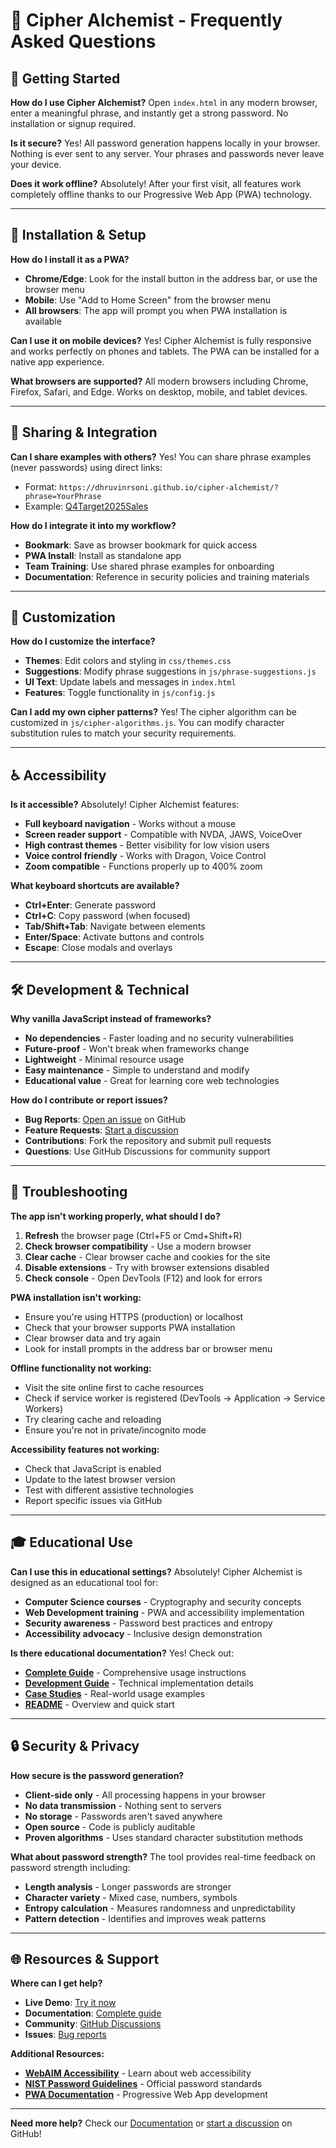 # 🔮 Cipher Alchemist - Frequently Asked Questions

## 🚀 **Getting Started**

**How do I use Cipher Alchemist?**
Open `index.html` in any modern browser, enter a meaningful phrase, and instantly get a strong password. No installation or signup required.

**Is it secure?**
Yes! All password generation happens locally in your browser. Nothing is ever sent to any server. Your phrases and passwords never leave your device.

**Does it work offline?**
Absolutely! After your first visit, all features work completely offline thanks to our Progressive Web App (PWA) technology.

---

## 📱 **Installation & Setup**

**How do I install it as a PWA?**
- **Chrome/Edge**: Look for the install button in the address bar, or use the browser menu
- **Mobile**: Use "Add to Home Screen" from the browser menu
- **All browsers**: The app will prompt you when PWA installation is available

**Can I use it on mobile devices?**
Yes! Cipher Alchemist is fully responsive and works perfectly on phones and tablets. The PWA can be installed for a native app experience.

**What browsers are supported?**
All modern browsers including Chrome, Firefox, Safari, and Edge. Works on desktop, mobile, and tablet devices.

---

## 🔗 **Sharing & Integration**

**Can I share examples with others?**
Yes! You can share phrase examples (never passwords) using direct links:
- Format: `https://dhruvinrsoni.github.io/cipher-alchemist/?phrase=YourPhrase`
- Example: [Q4Target2025Sales](https://dhruvinrsoni.github.io/cipher-alchemist/?phrase=Q4Target2025Sales)

**How do I integrate it into my workflow?**
- **Bookmark**: Save as browser bookmark for quick access
- **PWA Install**: Install as standalone app
- **Team Training**: Use shared phrase examples for onboarding
- **Documentation**: Reference in security policies and training materials

---

## 🎨 **Customization**

**How do I customize the interface?**
- **Themes**: Edit colors and styling in `css/themes.css`
- **Suggestions**: Modify phrase suggestions in `js/phrase-suggestions.js`
- **UI Text**: Update labels and messages in `index.html`
- **Features**: Toggle functionality in `js/config.js`

**Can I add my own cipher patterns?**
Yes! The cipher algorithm can be customized in `js/cipher-algorithms.js`. You can modify character substitution rules to match your security requirements.

---

## ♿ **Accessibility**

**Is it accessible?**
Absolutely! Cipher Alchemist features:
- **Full keyboard navigation** - Works without a mouse
- **Screen reader support** - Compatible with NVDA, JAWS, VoiceOver
- **High contrast themes** - Better visibility for low vision users
- **Voice control friendly** - Works with Dragon, Voice Control
- **Zoom compatible** - Functions properly up to 400% zoom

**What keyboard shortcuts are available?**
- **Ctrl+Enter**: Generate password
- **Ctrl+C**: Copy password (when focused)
- **Tab/Shift+Tab**: Navigate between elements
- **Enter/Space**: Activate buttons and controls
- **Escape**: Close modals and overlays

---

## 🛠️ **Development & Technical**

**Why vanilla JavaScript instead of frameworks?**
- **No dependencies** - Faster loading and no security vulnerabilities
- **Future-proof** - Won't break when frameworks change
- **Lightweight** - Minimal resource usage
- **Easy maintenance** - Simple to understand and modify
- **Educational value** - Great for learning core web technologies

**How do I contribute or report issues?**
- **Bug Reports**: [Open an issue](https://github.com/dhruvinrsoni/cipher-alchemist/issues) on GitHub
- **Feature Requests**: [Start a discussion](https://github.com/dhruvinrsoni/cipher-alchemist/discussions)
- **Contributions**: Fork the repository and submit pull requests
- **Questions**: Use GitHub Discussions for community support

---

## 🔧 **Troubleshooting**

**The app isn't working properly, what should I do?**
1. **Refresh** the browser page (Ctrl+F5 or Cmd+Shift+R)
2. **Check browser compatibility** - Use a modern browser
3. **Clear cache** - Clear browser cache and cookies for the site
4. **Disable extensions** - Try with browser extensions disabled
5. **Check console** - Open DevTools (F12) and look for errors

**PWA installation isn't working:**
- Ensure you're using HTTPS (production) or localhost
- Check that your browser supports PWA installation
- Clear browser data and try again
- Look for install prompts in the address bar or browser menu

**Offline functionality not working:**
- Visit the site online first to cache resources
- Check if service worker is registered (DevTools → Application → Service Workers)
- Try clearing cache and reloading
- Ensure you're not in private/incognito mode

**Accessibility features not working:**
- Check that JavaScript is enabled
- Update to the latest browser version
- Test with different assistive technologies
- Report specific issues via GitHub

---

## 🎓 **Educational Use**

**Can I use this in educational settings?**
Absolutely! Cipher Alchemist is designed as an educational tool for:
- **Computer Science courses** - Cryptography and security concepts
- **Web Development training** - PWA and accessibility implementation
- **Security awareness** - Password best practices and entropy
- **Accessibility advocacy** - Inclusive design demonstration

**Is there educational documentation?**
Yes! Check out:
- **[Complete Guide](COMPLETE_GUIDE.md)** - Comprehensive usage instructions
- **[Development Guide](DEVELOPMENT.md)** - Technical implementation details
- **[Case Studies](CASE_STUDIES.md)** - Real-world usage examples
- **[README](../README.md)** - Overview and quick start

---

## 🔒 **Security & Privacy**

**How secure is the password generation?**
- **Client-side only** - All processing happens in your browser
- **No data transmission** - Nothing sent to servers
- **No storage** - Passwords aren't saved anywhere
- **Open source** - Code is publicly auditable
- **Proven algorithms** - Uses standard character substitution methods

**What about password strength?**
The tool provides real-time feedback on password strength including:
- **Length analysis** - Longer passwords are stronger
- **Character variety** - Mixed case, numbers, symbols
- **Entropy calculation** - Measures randomness and unpredictability
- **Pattern detection** - Identifies and improves weak patterns

---

## 🌐 **Resources & Support**

**Where can I get help?**
- **Live Demo**: [Try it now](https://dhruvinrsoni.github.io/cipher-alchemist/)
- **Documentation**: [Complete guide](../README.md)
- **Community**: [GitHub Discussions](https://github.com/dhruvinrsoni/cipher-alchemist/discussions)
- **Issues**: [Bug reports](https://github.com/dhruvinrsoni/cipher-alchemist/issues)

**Additional Resources:**
- **[WebAIM Accessibility](https://webaim.org/)** - Learn about web accessibility
- **[NIST Password Guidelines](https://pages.nist.gov/800-63-3/)** - Official password standards
- **[PWA Documentation](https://web.dev/progressive-web-apps/)** - Progressive Web App development

---

**Need more help?** Check our [Documentation](../README.md) or [start a discussion](https://github.com/dhruvinrsoni/cipher-alchemist/discussions) on GitHub!
